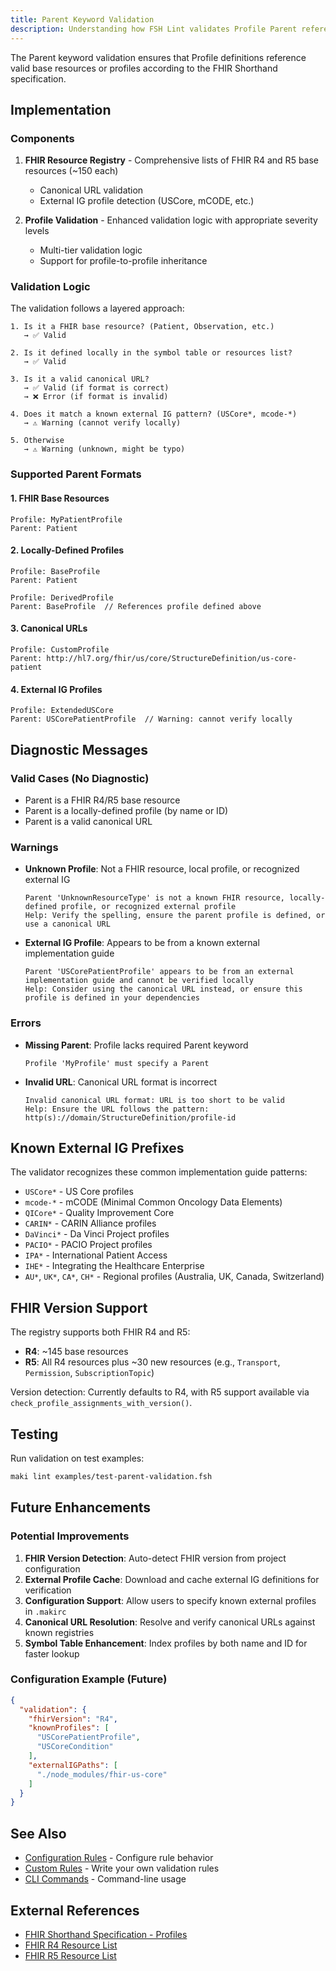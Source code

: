 ```yaml
---
title: Parent Keyword Validation
description: Understanding how FSH Lint validates Profile Parent references
---
```


The Parent keyword validation ensures that Profile definitions reference valid base resources or profiles according to the FHIR Shorthand specification.

## Implementation

### Components

1. **FHIR Resource Registry** - Comprehensive lists of FHIR R4 and R5 base resources (~150 each)
   - Canonical URL validation
   - External IG profile detection (USCore, mCODE, etc.)

2. **Profile Validation** - Enhanced validation logic with appropriate severity levels
   - Multi-tier validation logic
   - Support for profile-to-profile inheritance

### Validation Logic

The validation follows a layered approach:

```
1. Is it a FHIR base resource? (Patient, Observation, etc.)
   → ✅ Valid

2. Is it defined locally in the symbol table or resources list?
   → ✅ Valid

3. Is it a valid canonical URL?
   → ✅ Valid (if format is correct)
   → ❌ Error (if format is invalid)

4. Does it match a known external IG pattern? (USCore*, mcode-*)
   → ⚠️ Warning (cannot verify locally)

5. Otherwise
   → ⚠️ Warning (unknown, might be typo)
```

### Supported Parent Formats

#### 1. FHIR Base Resources
```fsh
Profile: MyPatientProfile
Parent: Patient
```

#### 2. Locally-Defined Profiles
```fsh
Profile: BaseProfile
Parent: Patient

Profile: DerivedProfile
Parent: BaseProfile  // References profile defined above
```

#### 3. Canonical URLs
```fsh
Profile: CustomProfile
Parent: http://hl7.org/fhir/us/core/StructureDefinition/us-core-patient
```

#### 4. External IG Profiles
```fsh
Profile: ExtendedUSCore
Parent: USCorePatientProfile  // Warning: cannot verify locally
```

## Diagnostic Messages

### Valid Cases (No Diagnostic)
- Parent is a FHIR R4/R5 base resource
- Parent is a locally-defined profile (by name or ID)
- Parent is a valid canonical URL

### Warnings
- **Unknown Profile**: Not a FHIR resource, local profile, or recognized external IG
  ```
  Parent 'UnknownResourceType' is not a known FHIR resource, locally-defined profile, or recognized external profile
  Help: Verify the spelling, ensure the parent profile is defined, or use a canonical URL
  ```

- **External IG Profile**: Appears to be from a known external implementation guide
  ```
  Parent 'USCorePatientProfile' appears to be from an external implementation guide and cannot be verified locally
  Help: Consider using the canonical URL instead, or ensure this profile is defined in your dependencies
  ```

### Errors
- **Missing Parent**: Profile lacks required Parent keyword
  ```
  Profile 'MyProfile' must specify a Parent
  ```

- **Invalid URL**: Canonical URL format is incorrect
  ```
  Invalid canonical URL format: URL is too short to be valid
  Help: Ensure the URL follows the pattern: http(s)://domain/StructureDefinition/profile-id
  ```

## Known External IG Prefixes

The validator recognizes these common implementation guide patterns:
- `USCore*` - US Core profiles
- `mcode-*` - mCODE (Minimal Common Oncology Data Elements)
- `QICore*` - Quality Improvement Core
- `CARIN*` - CARIN Alliance profiles
- `DaVinci*` - Da Vinci Project profiles
- `PACIO*` - PACIO Project profiles
- `IPA*` - International Patient Access
- `IHE*` - Integrating the Healthcare Enterprise
- `AU*`, `UK*`, `CA*`, `CH*` - Regional profiles (Australia, UK, Canada, Switzerland)

## FHIR Version Support

The registry supports both FHIR R4 and R5:

- **R4**: ~145 base resources
- **R5**: All R4 resources plus ~30 new resources (e.g., `Transport`, `Permission`, `SubscriptionTopic`)

Version detection: Currently defaults to R4, with R5 support available via `check_profile_assignments_with_version()`.

## Testing

Run validation on test examples:

```bash
maki lint examples/test-parent-validation.fsh
```

## Future Enhancements

### Potential Improvements
1. **FHIR Version Detection**: Auto-detect FHIR version from project configuration
2. **External Profile Cache**: Download and cache external IG definitions for verification
3. **Configuration Support**: Allow users to specify known external profiles in `.makirc`
4. **Canonical URL Resolution**: Resolve and verify canonical URLs against known registries
5. **Symbol Table Enhancement**: Index profiles by both name and ID for faster lookup

### Configuration Example (Future)
```json
{
  "validation": {
    "fhirVersion": "R4",
    "knownProfiles": [
      "USCorePatientProfile",
      "USCoreCondition"
    ],
    "externalIGPaths": [
      "./node_modules/fhir-us-core"
    ]
  }
}
```

## See Also

- [Configuration Rules](/configuration/rules/) - Configure rule behavior
- [Custom Rules](/guides/custom-rules/) - Write your own validation rules
- [CLI Commands](/cli/commands/) - Command-line usage

## External References

- [FHIR Shorthand Specification - Profiles](https://hl7.org/fhir/uv/shorthand/reference.html#defining-profiles)
- [FHIR R4 Resource List](https://hl7.org/fhir/R4/resourcelist.html)
- [FHIR R5 Resource List](https://hl7.org/fhir/R5/resourcelist.html)
